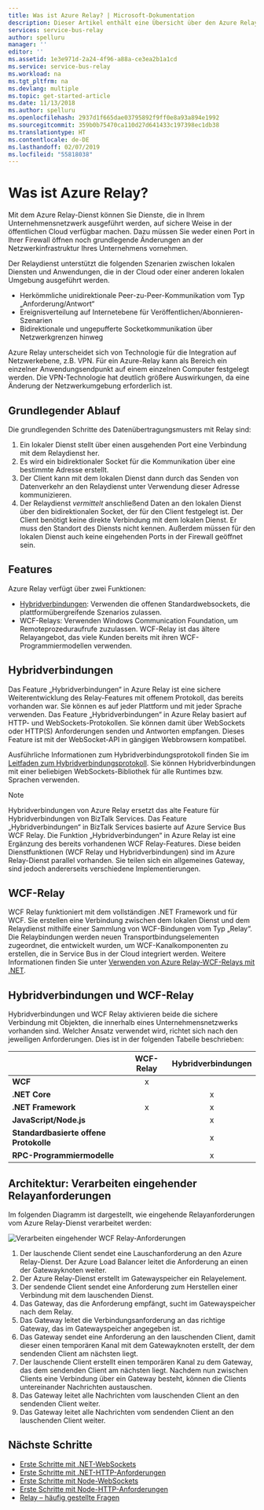 ```yaml
---
title: Was ist Azure Relay? | Microsoft-Dokumentation
description: Dieser Artikel enthält eine Übersicht über den Azure Relay-Dienst. Mit diesem Dienst können Sie Cloudanwendungen entwickeln, die in Ihrem Unternehmensnetzwerk ausgeführte lokale Dienste nutzen, ohne eine Firewallverbindung zu öffnen oder grundlegende Änderungen an Ihrer Netzwerkinfrastruktur vorzunehmen.
services: service-bus-relay
author: spelluru
manager: ''
editor: ''
ms.assetid: 1e3e971d-2a24-4f96-a88a-ce3ea2b1a1cd
ms.service: service-bus-relay
ms.workload: na
ms.tgt_pltfrm: na
ms.devlang: multiple
ms.topic: get-started-article
ms.date: 11/13/2018
ms.author: spelluru
ms.openlocfilehash: 2937d1f665dae03795892f9ff0e8a93a894e1992
ms.sourcegitcommit: 359b0b75470ca110d27d641433c197398ec1db38
ms.translationtype: HT
ms.contentlocale: de-DE
ms.lasthandoff: 02/07/2019
ms.locfileid: "55818038"
---
```

# <a name="what-is-azure-relay"></a>Was ist Azure Relay?
Mit dem Azure Relay-Dienst können Sie Dienste, die in Ihrem Unternehmensnetzwerk ausgeführt werden, auf sichere Weise in der öffentlichen Cloud verfügbar machen. Dazu müssen Sie weder einen Port in Ihrer Firewall öffnen noch grundlegende Änderungen an der Netzwerkinfrastruktur Ihres Unternehmens vornehmen. 

Der Relaydienst unterstützt die folgenden Szenarien zwischen lokalen Diensten und Anwendungen, die in der Cloud oder einer anderen lokalen Umgebung ausgeführt werden. 

- Herkömmliche unidirektionale Peer-zu-Peer-Kommunikation vom Typ „Anforderung/Antwort“ 
- Ereignisverteilung auf Internetebene für Veröffentlichen/Abonnieren-Szenarien 
- Bidirektionale und ungepufferte Socketkommunikation über Netzwerkgrenzen hinweg

Azure Relay unterscheidet sich von Technologie für die Integration auf Netzwerkebene, z.B. VPN. Für ein Azure-Relay kann als Bereich ein einzelner Anwendungsendpunkt auf einem einzelnen Computer festgelegt werden. Die VPN-Technologie hat deutlich größere Auswirkungen, da eine Änderung der Netzwerkumgebung erforderlich ist. 

## <a name="basic-flow"></a>Grundlegender Ablauf
Die grundlegenden Schritte des Datenübertragungsmusters mit Relay sind:

1. Ein lokaler Dienst stellt über einen ausgehenden Port eine Verbindung mit dem Relaydienst her. 
2. Es wird ein bidirektionaler Socket für die Kommunikation über eine bestimmte Adresse erstellt. 
3. Der Client kann mit dem lokalen Dienst dann durch das Senden von Datenverkehr an den Relaydienst unter Verwendung dieser Adresse kommunizieren. 
4. Der Relaydienst *vermittelt* anschließend Daten an den lokalen Dienst über den bidirektionalen Socket, der für den Client festgelegt ist. Der Client benötigt keine direkte Verbindung mit dem lokalen Dienst. Er muss den Standort des Diensts nicht kennen. Außerdem müssen für den lokalen Dienst auch keine eingehenden Ports in der Firewall geöffnet sein.


## <a name="features"></a>Features 
Azure Relay verfügt über zwei Funktionen:

- [Hybridverbindungen](#hybrid-connections): Verwenden die offenen Standardwebsockets, die plattformübergreifende Szenarios zulassen.
- WCF-Relays: Verwenden Windows Communication Foundation, um Remoteprozeduraufrufe zuzulassen. WCF-Relay ist das ältere Relayangebot, das viele Kunden bereits mit ihren WCF-Programmiermodellen verwenden.

## <a name="hybrid-connections"></a>Hybridverbindungen

Das Feature „Hybridverbindungen“ in Azure Relay ist eine sichere Weiterentwicklung des Relay-Features mit offenem Protokoll, das bereits vorhanden war. Sie können es auf jeder Plattform und mit jeder Sprache verwenden. Das Feature „Hybridverbindungen“ in Azure Relay basiert auf HTTP- und WebSockets-Protokollen. Sie können damit über WebSockets oder HTTP(S) Anforderungen senden und Antworten empfangen. Dieses Feature ist mit der WebSocket-API in gängigen Webbrowsern kompatibel. 

Ausführliche Informationen zum Hybridverbindungsprotokoll finden Sie im [Leitfaden zum Hybridverbindungsprotokoll](relay-hybrid-connections-protocol.md). Sie können Hybridverbindungen mit einer beliebigen WebSockets-Bibliothek für alle Runtimes bzw. Sprachen verwenden.

> [!NOTE]
> Hybridverbindungen von Azure Relay ersetzt das alte Feature für Hybridverbindungen von BizTalk Services. Das Feature „Hybridverbindungen“ in BizTalk Services basierte auf Azure Service Bus WCF Relay. Die Funktion „Hybridverbindungen“ in Azure Relay ist eine Ergänzung des bereits vorhandenen WCF Relay-Features. Diese beiden Dienstfunktionen (WCF Relay und Hybridverbindungen) sind im Azure Relay-Dienst parallel vorhanden. Sie teilen sich ein allgemeines Gateway, sind jedoch andererseits verschiedene Implementierungen.

## <a name="wcf-relay"></a>WCF-Relay
WCF Relay funktioniert mit dem vollständigen .NET Framework und für WCF. Sie erstellen eine Verbindung zwischen dem lokalen Dienst und dem Relaydienst mithilfe einer Sammlung von WCF-Bindungen vom Typ „Relay“. Die Relaybindungen werden neuen Transportbindungselementen zugeordnet, die entwickelt wurden, um WCF-Kanalkomponenten zu erstellen, die in Service Bus in der Cloud integriert werden. Weitere Informationen finden Sie unter [Verwenden von Azure Relay-WCF-Relays mit .NET](relay-wcf-dotnet-get-started.md).

## <a name="hybrid-connections-vs-wcf-relay"></a>Hybridverbindungen und WCF-Relay
Hybridverbindungen und WCF Relay aktivieren beide die sichere Verbindung mit Objekten, die innerhalb eines Unternehmensnetzwerks vorhanden sind. Welcher Ansatz verwendet wird, richtet sich nach den jeweiligen Anforderungen. Dies ist in der folgenden Tabelle beschrieben:

|  | WCF-Relay | Hybridverbindungen |
| --- |:---:|:---:|
| **WCF** |x | |
| **.NET Core** | |x |
| **.NET Framework** |x |x |
| **JavaScript/Node.js** | |x |
| **Standardbasierte offene Protokolle** | |x |
| **RPC-Programmiermodelle** | |x |

## <a name="architecture-processing-of-incoming-relay-requests"></a>Architektur: Verarbeiten eingehender Relayanforderungen
Im folgenden Diagramm ist dargestellt, wie eingehende Relayanforderungen vom Azure Relay-Dienst verarbeitet werden:

![Verarbeiten eingehender WCF Relay-Anforderungen](./media/relay-what-is-it/ic690645.png)

1. Der lauschende Client sendet eine Lauschanforderung an den Azure Relay-Dienst. Der Azure Load Balancer leitet die Anforderung an einen der Gatewayknoten weiter. 
2. Der Azure Relay-Dienst erstellt im Gatewayspeicher ein Relayelement. 
3. Der sendende Client sendet eine Anforderung zum Herstellen einer Verbindung mit dem lauschenden Dienst. 
4. Das Gateway, das die Anforderung empfängt, sucht im Gatewayspeicher nach dem Relay. 
5. Das Gateway leitet die Verbindungsanforderung an das richtige Gateway, das im Gatewayspeicher angegeben ist. 
6. Das Gateway sendet eine Anforderung an den lauschenden Client, damit dieser einen temporären Kanal mit dem Gatewayknoten erstellt, der dem sendenden Client am nächsten liegt. 
7. Der lauschende Client erstellt einen temporären Kanal zu dem Gateway, das dem sendenden Client am nächsten liegt. Nachdem nun zwischen Clients eine Verbindung über ein Gateway besteht, können die Clients untereinander Nachrichten austauschen. 
8. Das Gateway leitet alle Nachrichten vom lauschenden Client an den sendenden Client weiter. 
9. Das Gateway leitet alle Nachrichten vom sendenden Client an den lauschenden Client weiter.  

## <a name="next-steps"></a>Nächste Schritte
* [Erste Schritte mit .NET-WebSockets](relay-hybrid-connections-dotnet-get-started.md)
* [Erste Schritte mit .NET-HTTP-Anforderungen](relay-hybrid-connections-http-requests-dotnet-get-started.md)
* [Erste Schritte mit Node-WebSockets](relay-hybrid-connections-node-get-started.md)
* [Erste Schritte mit Node-HTTP-Anforderungen](relay-hybrid-connections-http-requests-node-get-started.md)
* [Relay – häufig gestellte Fragen](relay-faq.md)

